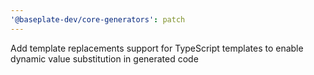 ```yaml
---
'@baseplate-dev/core-generators': patch
---
```


Add template replacements support for TypeScript templates to enable dynamic value substitution in generated code

